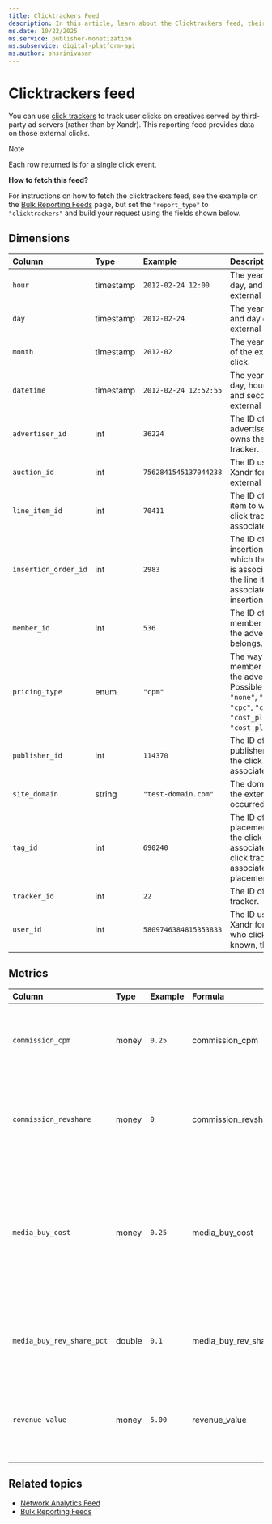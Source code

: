 ```yaml
---
title: Clicktrackers Feed
description: In this article, learn about the Clicktrackers feed, their Dimensions, and Metrics.
ms.date: 10/22/2025
ms.service: publisher-monetization
ms.subservice: digital-platform-api
ms.author: shsrinivasan
---
```


# Clicktrackers feed

You can use [click trackers](click-tracker-service.md) to track user clicks on creatives served by third-party ad servers (rather than by Xandr). This reporting feed provides data on those external clicks.

> [!NOTE]
> Each row returned is for a single click event.
>
> **How to fetch this feed?**
>
> For instructions on how to fetch the clicktrackers feed, see the example on the [Bulk Reporting Feeds](bulk-reporting-feeds.md) page, but set the `"report_type"` to `"clicktrackers"` and build your request using the fields shown below.

## Dimensions

| Column | Type | Example | Description |
|:---|:---|:---|:---|
| `hour` | timestamp | `2012-02-24 12:00` | The year, month, day, and hour of the external click. |
| `day` | timestamp | `2012-02-24` | The year, month, and day of the external click. |
| `month` | timestamp | `2012-02` | The year and month of the external click. |
| `datetime` | timestamp | `2012-02-24 12:52:55` | The year, month, day, hour, minute, and second of the external click. |
| `advertiser_id` | int | `36224` | The ID of the advertiser that owns the click tracker. |
| `auction_id` | int | `7562841545137044238` | The ID used by Xandr for the external click event. |
| `line_item_id` | int | `70411` | The ID of the line item to which the click tracker is associated. |
| `insertion_order_id` | int | `2983` | The ID of the insertion order to which the line item is associated. If `0`, the line item is not associated to an insertion order. |
| `member_id` | int | `536` | The ID of the member to which the advertiser belongs. |
| `pricing_type` | enum | `"cpm"` | The way the member is paid by the advertiser. Possible values: `"none"`, `"cpm"`, `"cpc"`, `"cpa"`, `"cost_plus_cpm"`, or `"cost_plus_margin"`. |
| `publisher_id` | int | `114370` | The ID of the publisher to which the click tracker is associated. |
| `site_domain` | string | `"test-domain.com"` | The domain where the external click occurred. |
| `tag_id` | int | `690240` | The ID of the placement to which the click tracker is associated. If `0`, the click tracker is not associated to a placement. |
| `tracker_id` | int | `22` | The ID of the click tracker. |
| `user_id` | int | `5809746384815353833` | The ID used by Xandr for the user who clicked. If not known, this is `0`. |

## Metrics

| Column | Type | Example | Formula | Description |
|:---|:---|:---|:---|:---|
| `commission_cpm` | money | `0.25` | commission_cpm | The cpm that the member pays a broker. This is set at the line item. |
| `commission_revshare` | money | `0` | commission_revshare | The revshare that the member pays a broker. This is set at the line item. |
| `media_buy_cost` | money | `0.25` | media_buy_cost | The amount paid for the external click. The third-party ad server passes this in the `"ancost"` parameter of the click tracker's query string. |
| `media_buy_rev_share_pct` | double | `0.1` | media_buy_rev_share_pct | The percentage of revenue that the member pays the publisher. |
| `revenue_value` | money | `5.00` | revenue_value | The amount that the advertiser pays the member. This is set at the line item. |

## Related topics

- [Network Analytics Feed](network-analytics-feed.md)
- [Bulk Reporting Feeds](bulk-reporting-feeds.md)
